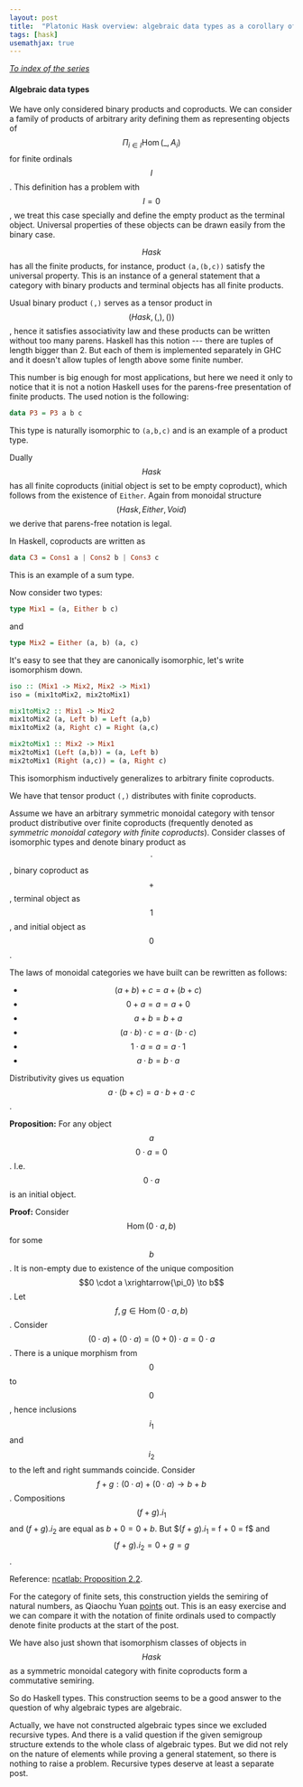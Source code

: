 ```yaml
---
layout: post
title:  "Platonic Hask overview: algebraic data types as a corollary of monoidal structure"
tags: [hask]
usemathjax: true
---
```


_[To index of the series](https://viviag.io/tagged/hask/)_

#### Algebraic data types

We have only considered binary products and coproducts. We can consider a family of products of arbitrary arity defining them as representing objects of $$\Pi_{i \in I}\operatorname{Hom}(\_,A_i)$$ for finite ordinals $$I$$. This definition has a problem with $$I = 0$$, we treat this case specially and define the empty product as the terminal object. Universal properties of these objects can be drawn easily from the binary case.

$$Hask$$ has all the finite products, for instance, product `(a,(b,c))` satisfy the universal property. This is an instance of a general statement that a category with binary products and terminal objects has all finite products.

Usual binary product `(,)` serves as a tensor product in $$(Hask, (,), ())$$, hence it satisfies associativity law and these products can be written without too many parens. Haskell has this notion --- there are tuples of length bigger than 2. But each of them is implemented separately in GHC and it doesn't allow tuples of length above some finite number.

This number is big enough for most applications, but here we need it only to notice that it is not a notion Haskell uses for the parens-free presentation of finite products. The used notion is the following:
```haskell
data P3 = P3 a b c
```
This type is naturally isomorphic to `(a,b,c)` and is an example of a product type.

Dually $$Hask$$ has all finite coproducts (initial object is set to be empty coproduct), which follows from the existence of `Either`. Again from monoidal structure $$(Hask, Either, Void)$$ we derive that parens-free notation is legal.

In Haskell, coproducts are written as
```haskell
data C3 = Cons1 a | Cons2 b | Cons3 c
```
This is an example of a sum type.

Now consider two types:
```haskell
type Mix1 = (a, Either b c)
```
and
```haskell
type Mix2 = Either (a, b) (a, c)
```
It's easy to see that they are canonically isomorphic, let's write isomorphism down.
```haskell
iso :: (Mix1 -> Mix2, Mix2 -> Mix1)
iso = (mix1toMix2, mix2toMix1)

mix1toMix2 :: Mix1 -> Mix2
mix1toMix2 (a, Left b) = Left (a,b)
mix1toMix2 (a, Right c) = Right (a,c)

mix2toMix1 :: Mix2 -> Mix1
mix2toMix1 (Left (a,b)) = (a, Left b)
mix2toMix1 (Right (a,c)) = (a, Right c)
```
This isomorphism inductively generalizes to arbitrary finite coproducts.

We have that tensor product `(,)` distributes with finite coproducts.

Assume we have an arbitrary symmetric monoidal category with tensor product distributive over finite coproducts (frequently denoted as _symmetric monoidal category with finite coproducts_).
Consider classes of isomorphic types and denote binary product as $$\cdot$$, binary coproduct as $$+$$, terminal object as $$1$$, and initial object as $$0$$.

The laws of monoidal categories we have built can be rewritten as follows:
- $$(a+b)+c=a+(b+c)$$
- $$0 + a = a = a + 0$$
- $$a + b = b + a$$
- $$(a \cdot b) \cdot c = a \cdot (b \cdot c)$$
- $$1 \cdot a = a = a \cdot 1$$
- $$a \cdot b = b \cdot a$$

Distributivity gives us equation $$a \cdot (b + c) = a \cdot b + a \cdot c$$.

**Proposition:** For any object $$a$$ $$0 \cdot a = 0$$. I.e. $$0 \cdot a$$ is an initial object.

**Proof:** Consider $$\operatorname{Hom}(0 \cdot a, b)$$ for some $$b$$. It is non-empty due to existence of the unique composition $$0 \cdot a \xrightarrow{\pi_0} \to b$$. Let $$f, g \in \operatorname{Hom}(0 \cdot a, b)$$. Consider $$(0 \cdot a) + (0 \cdot a) = (0 + 0) \cdot a = 0 \cdot a$$. There is a unique morphism from $$0$$ to $$0$$, hence inclusions $$i_1$$ and $$i_2$$ to the left and right summands coincide. Consider $$f + g : (0 \cdot a) + (0 \cdot a) \to b + b$$. Compositions $$(f + g) . i_1$$ and $(f + g) . i_2$ are equal as $b + 0 = 0 + b$. But $$(f + g) . i_1$ = f + 0 = f$ and $$(f + g) . i_2 = 0 + g = g$$.

Reference: [ncatlab: Proposition 2.2](https://ncatlab.org/nlab/show/distributive+category).

For the category of finite sets, this construction yields the semiring of natural numbers, as Qiaochu Yuan [points](https://math.stackexchange.com/questions/2582771/relationship-between-algebraic-data-types-and-the-set-of-real-numbers#comment5333054_2582817) out. This is an easy exercise and we can compare it with the notation of finite ordinals used to compactly denote finite products at the start of the post.

We have also just shown that isomorphism classes of objects in $$Hask$$ as a symmetric monoidal category with finite coproducts form a commutative semiring.

So do Haskell types. This construction seems to be a good answer to the question of why algebraic types are algebraic.

Actually, we have not constructed algebraic types since we excluded recursive types. And there is a valid question if the given semigroup structure extends to the whole class of algebraic types. But we did not rely on the nature of elements while proving a general statement, so there is nothing to raise a problem. Recursive types deserve at least a separate post.
